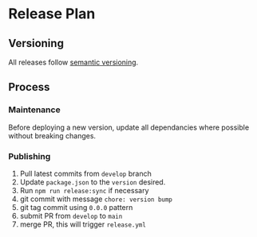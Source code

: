 # Release Plan

## Versioning

All releases follow [semantic versioning](https://semver.org/).

## Process

### Maintenance

Before deploying a new version, update all dependancies where possible without breaking changes.

### Publishing

1. Pull latest commits from `develop` branch
1. Update `package.json` to the `version` desired.
1. Run `npm run release:sync` if necessary
1. git commit with message `chore: version bump`
1. git tag commit using `0.0.0` pattern
1. submit PR from `develop` to `main`
1. merge PR, this will trigger `release.yml`
